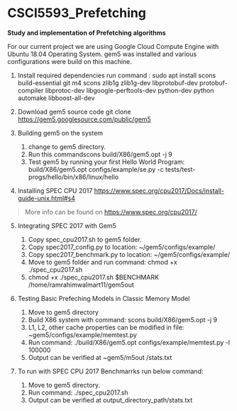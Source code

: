 # CSCI5593_Prefetching
**Study and implementation of Prefetching algorithms**

For our current project we are using Google Cloud Compute Engine with Ubuntu 18.04 Operating System.
gem5 was installed and various configurations were build on this machine.

1. Install required dependencies
run command :
sudo apt install scons build-essential git m4 scons zlib1g zlib1g-dev libprotobuf-dev protobuf-compiler libprotoc-dev libgoogle-perftools-dev python-dev python automake libboost-all-dev

2. Download gem5 source code
git clone https://gem5.googlesource.com/public/gem5

3. Building gem5 on the system
   1. change to gem5 directory.
   1. Run this commandscons build/X86/gem5.opt -j 9
   1. Test gem5 by running your first Hello World Program: build/X86/gem5.opt configs/example/se.py -c tests/test-progs/hello/bin/x86/linux/hello
   
4. Installing SPEC CPU 2017
https://www.spec.org/cpu2017/Docs/install-guide-unix.html#s4
> More info can be found on 
https://www.spec.org/cpu2017/

5. Integrating SPEC 2017 with Gem5
    1. Copy spec_cpu2017.sh to gem5 folder.
    1. Copy spec2017_config.py to location: ~/gem5/configs/example/
    1. Copy spec2017_benchmark.py to location: ~/gem5/configs/example/
    1. Move to gem5 folder and run command: chmod +x ./spec_cpu2017.sh
    1. chmod +x ./spec_cpu2017.sh $BENCHMARK /home/ramrahimwalmart11/gem5out
 
 6. Testing Basic Prefeching Models in Classic Memory Model
    1. Move to gem5 directory
    1. Build X86 system with command: scons build/X86/gem5.opt -j 9
    1. L1, L2, other cache properties can be modified in file: ~gem5/configs/example/memtest.py
    1. Run command: ./build/X86/gem5.opt configs/example/memtest.py -l 100000
    1. Output can be verified at ~gem5/m5out /stats.txt
 
 7. To run with SPEC CPU 2017 Benchmarrks run below command:
    1. Move to gem5 directory.
    1. Run command: ./spec_cpu2017.sh <benchmark name> <full output directory path>
    1. Output can be verified at output_directory_path/stats.txt


